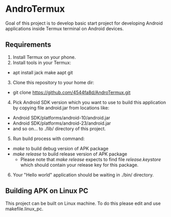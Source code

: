 # AndroTermux

Goal of this project is to develop basic start project for developing Android applications inside Termux terminal on Android devices.

## Requirements

1. Install Termux on your phone.
2. Install tools in your Termux:
  * apt install jack make aapt git
3. Clone this repository to your home dir:
  * git clone https://github.com/4544fa8d/AndroTermux.git
4. Pick Android SDK version which you want to use to build this application by copying file android.jar from locations like:
  * Android SDK/platforms/android-10/android.jar
  * Android SDK/platforms/android-23/android.jar
  * and so on... to ./lib/ directory of this project.
5. Run build process with command:
  * *make* to build debug version of APK package
  * *make release* to build release version of APK package
    * Please note that *make release* expects to find file *release.keystore* which should contain your release key for this package.
6. Your "Hello world" application should be waiting in ./bin/ directory.


## Building APK on Linux PC

This project can be built on Linux machine. To do this please edit and use makefile.linux_pc.

